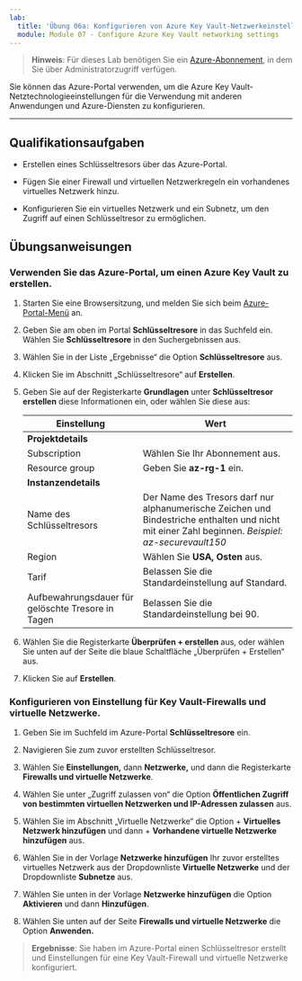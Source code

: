```yaml
---
lab:
  title: 'Übung 06a: Konfigurieren von Azure Key Vault-Netzwerkeinstellungen'
  module: Module 07 - Configure Azure Key Vault networking settings
---
```



>**Hinweis**: Für dieses Lab benötigen Sie ein [Azure-Abonnement](https://azure.microsoft.com/en-us/free/?azure-portal=true), in dem Sie über Administratorzugriff verfügen. 


Sie können das Azure-Portal verwenden, um die Azure Key Vault-Netztechnologieeinstellungen für die Verwendung mit anderen Anwendungen und Azure-Diensten zu konfigurieren. 

---

## Qualifikationsaufgaben

- Erstellen eines Schlüsseltresors über das Azure-Portal.

- Fügen Sie einer Firewall und virtuellen Netzwerkregeln ein vorhandenes virtuelles Netzwerk hinzu.

- Konfigurieren Sie ein virtuelles Netzwerk und ein Subnetz, um den Zugriff auf einen Schlüsseltresor zu ermöglichen.

## Übungsanweisungen 

### Verwenden Sie das Azure-Portal, um einen Azure Key Vault zu erstellen.

1. Starten Sie eine Browsersitzung, und melden Sie sich beim [Azure-Portal-Menü](https://portal.azure.com/) an.
  
2. Geben Sie am oben im Portal **Schlüsseltresore** in das Suchfeld ein. Wählen Sie **Schlüsseltresore** in den Suchergebnissen aus.

3. Wählen Sie in der Liste „Ergebnisse“ die Option **Schlüsseltresore** aus.

4. Klicken Sie im Abschnitt „Schlüsseltresore“ auf **Erstellen**.

5. Geben Sie auf der Registerkarte **Grundlagen** unter **Schlüsseltresor erstellen** diese Informationen ein, oder wählen Sie diese aus:
   
   |Einstellung|Wert|
   |---|---|
   |**Projektdetails**|
   |Subscription|Wählen Sie Ihr Abonnement aus.|
   |Resource group|Geben Sie **az-rg-1** ein.|
   |**Instanzendetails**|
   |Name des Schlüsseltresors|Der Name des Tresors darf nur alphanumerische Zeichen und Bindestriche enthalten und nicht mit einer Zahl beginnen. *Beispiel: az-securevault150*|
   |Region|Wählen Sie **USA, Osten** aus.|
   |Tarif|Belassen Sie die Standardeinstellung auf Standard.|
   |Aufbewahrungsdauer für gelöschte Tresore in Tagen|Belassen Sie die Standardeinstellung bei 90.|

6. Wählen Sie die Registerkarte **Überprüfen + erstellen** aus, oder wählen Sie unten auf der Seite die blaue Schaltfläche „Überprüfen + Erstellen“ aus.
  
7. Klicken Sie auf **Erstellen**.

### Konfigurieren von Einstellung für Key Vault-Firewalls und virtuelle Netzwerke.

1. Geben Sie im Suchfeld im Azure-Portal **Schlüsseltresore** ein.

2. Navigieren Sie zum zuvor erstellten Schlüsseltresor.

3. Wählen Sie **Einstellungen,** dann **Netzwerke,** und dann die Registerkarte **Firewalls und virtuelle Netzwerke**.
   
4. Wählen Sie unter „Zugriff zulassen von“ die Option **Öffentlichen Zugriff von bestimmten virtuellen Netzwerken und IP-Adressen zulassen** aus.

5. Wählen Sie im Abschnitt „Virtuelle Netzwerke“ die Option + **Virtuelles Netzwerk hinzufügen** und dann + **Vorhandene virtuelle Netzwerke hinzufügen** aus.

6. Wählen Sie in der Vorlage **Netzwerke hinzufügen** Ihr zuvor erstelltes virtuelles Netzwerk aus der Dropdownliste **Virtuelle Netzwerke** und der Dropdownliste **Subnetze** aus.

7. Wählen Sie unten in der Vorlage **Netzwerke hinzufügen** die Option **Aktivieren** und dann **Hinzufügen**. 

8. Wählen Sie unten auf der Seite **Firewalls und virtuelle Netzwerke** die Option **Anwenden.**

  > **Ergebnisse**: Sie haben im Azure-Portal einen Schlüsseltresor erstellt und Einstellungen für eine Key Vault-Firewall und virtuelle Netzwerke konfiguriert.
